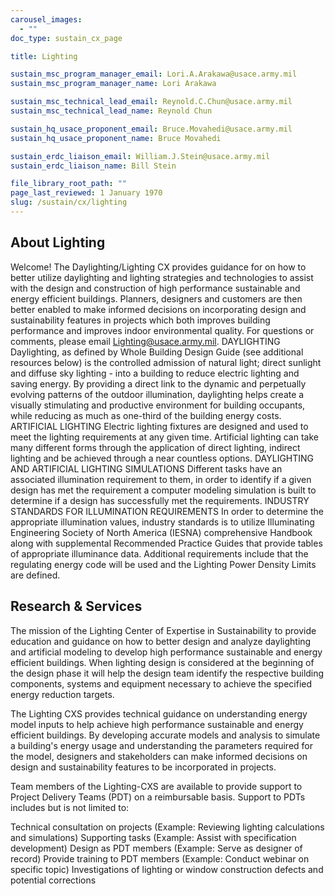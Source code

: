 ```yaml
---
carousel_images:
  - ""
doc_type: sustain_cx_page

title: Lighting

sustain_msc_program_manager_email: Lori.A.Arakawa@usace.army.mil
sustain_msc_program_manager_name: Lori Arakawa

sustain_msc_technical_lead_email: Reynold.C.Chun@usace.army.mil
sustain_msc_technical_lead_name: Reynold Chun

sustain_hq_usace_proponent_email: Bruce.Movahedi@usace.army.mil
sustain_hq_usace_proponent_name: Bruce Movahedi

sustain_erdc_liaison_email: William.J.Stein@usace.army.mil
sustain_erdc_liaison_name: Bill Stein

file_library_root_path: ""
page_last_reviewed: 1 January 1970
slug: /sustain/cx/lighting
---
```


## About Lighting

Welcome!
The Daylighting/Lighting CX provides guidance for on how to better utilize daylighting and lighting strategies and technologies to assist with the design and construction of high performance sustainable and energy efficient buildings. Planners, designers and customers are then better enabled to make informed decisions on incorporating design and sustainability features in projects which both improves building performance and improves indoor environmental quality.
For questions or comments, please email Lighting@usace.army.mil.
DAYLIGHTING
Daylighting, as defined by Whole Building Design Guide (see additional resources below) is the controlled admission of natural light; direct sunlight and diffuse sky lighting - into a building to reduce electric lighting and saving energy. By providing a direct link to the dynamic and perpetually evolving patterns of the outdoor illumination, daylighting helps create a visually stimulating and productive environment for building occupants, while reducing as much as one-third of the building energy costs.
ARTIFICIAL LIGHTING
Electric lighting fixtures are designed and used to meet the lighting requirements at any given time. Artificial lighting can take many different forms through the application of direct lighting, indirect lighting and be achieved through a near countless options.
DAYLIGHTING AND ARTIFICIAL LIGHTING SIMULATIONS
Different tasks have an associated illumination requirement to them, in order to identify if a given design has met the requirement a computer modeling simulation is built to determine if a design has successfully met the requirements.
INDUSTRY STANDARDS FOR ILLUMINATION REQUIREMENTS
In order to determine the appropriate illumination values, industry standards is to utilize Illuminating Engineering Society of North America (IESNA) comprehensive Handbook along with supplemental Recommended Practice Guides that provide tables of appropriate illuminance data.
Additional requirements include that the regulating energy code will be used and the Lighting Power Density Limits are defined.

## Research & Services

The mission of the Lighting Center of Expertise in Sustainability to provide education and guidance on how to better design and analyze daylighting and artificial modeling to develop high performance sustainable and energy efficient buildings. When lighting design is considered at the beginning of the design phase it will help the design team identify the respective building components, systems and equipment necessary to achieve the specified energy reduction targets.

The Lighting CXS provides technical guidance on understanding energy model inputs to help achieve high performance sustainable and energy efficient buildings. By developing accurate models and analysis to simulate a building's energy usage and understanding the parameters required for the model, designers and stakeholders can make informed decisions on design and sustainability features to be incorporated in projects.

Team members of the Lighting-CXS are available to provide support to Project Delivery Teams (PDT) on a reimbursable basis. Support to PDTs includes but is not limited to:

Technical consultation on projects (Example: Reviewing lighting calculations and simulations)
Supporting tasks (Example: Assist with specification development)
Design as PDT members (Example: Serve as designer of record)
Provide training to PDT members (Example: Conduct webinar on specific topic)
Investigations of lighting or window construction defects and potential corrections
